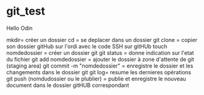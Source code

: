 # git_test
Hello Odin

mkdir= créer un dossier 
cd = se deplacer dans un dossier 
git clone = copier son dossier gitHub sur l'ordi avec le code SSH sur gitHUb
touch nomdedossier = créer un dossier git
git status = donne indication sur l'etat du fichier
git add nomdedossier = ajouter le dossier à zone d'attente de git (staging area)
git commit -m "nomdedossier" = enregistre le dossier et les changements dans le dossier git
git log= resume les dernieres opérations
git push (nomdudossier ou le plublier) = publie et enregistre le nouveau document dans le dossier gitHUB correspondant

